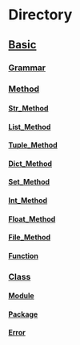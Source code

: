 # Directory

## [Basic](basic/README.md)

### [Grammar](basic/Grammar.md)

### [Method](basic/Method/README.md)

#### [Str_Method](basic/Method/Str_Method.md)

#### [List_Method](basic/Method/List_Method.md)

#### [Tuple_Method](basic/Method/Tuple_Method.md)

#### [Dict_Method](basic/Method/Dict_Method.md)

#### [Set_Method](basic/Method/Set_Method.md)

#### [Int_Method](basic/Method/Int_Method.md)

#### [Float_Method](basic/Method/Float_Method.md)

#### [File_Method](basic/File_Method.md)

#### [Function](basic/Function.md)

### [Class](basic/Class.md)

#### [Module](basic/Module.md)

#### [Package](basic/Package.md)

#### [Error](basic/Error.md)

